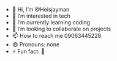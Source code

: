 - 👋 Hi, I’m @Heisjayman
- 👀 I’m interested in tech
- 🌱 I’m currently learning coding
- 💞️ I’m looking to collaborate on projects
- 📫 How to reach me 09063445228
- 😄 Pronouns: none
- ⚡ Fun fact: 🫠
<!---
Heisjayman/Heisjayman is a ✨ special ✨ repository because its `README.md` (this file) appears on your GitHub profile.
You can click the Preview link to take a look at your changes.
--->

